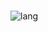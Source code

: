 # 
![lang](https://github-readme-stats.vercel.app/api/top-langs/?username=wgwillbe&theme=tokyonight&layout=compact&langs_count=4)
